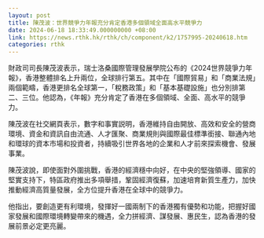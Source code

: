 ```yaml
---
layout: post
title: 陳茂波：世界競爭力年報充分肯定香港多個領域全面高水平競爭力
date: 2024-06-18 18:33:49.000000000 +08:00
link: https://news.rthk.hk/rthk/ch/component/k2/1757995-20240618.htm
categories: rthk
---
```


財政司司長陳茂波表示，瑞士洛桑國際管理發展學院公布的《2024世界競爭力年報》，香港整體排名上升兩位，全球排行第五。其中在「國際貿易」和「商業法規」兩個範疇，香港更排名全球第一，「稅務政策」和「基本基礎設施」也分別排第二、三位。他認為，《年報》充分肯定了香港在多個領域、全面、高水平的競爭力。

陳茂波在社交網頁表示，數字和事實説明，香港維持自由開放、高效和安全的營商環境、資金和資訊自由流通、人才匯聚、商業規則與國際最佳標準銜接、聯通內地和環球的資本市場和投資者，持續吸引世界各地的企業和人才前來探索機會、發展事業。

陳茂波說，即使面對外圍挑戰，香港的經濟穩中向好，在中央的堅強領導、國家的堅實支持下，特區政府推出多項舉措，鞏固經濟復蘇，加速培育新質生產力，加快推動經濟高質量發展，全方位提升香港在全球中的競爭力。

他指出，要創造更有利環境，發揮好一國兩制下的香港獨有優勢和功能，把握好國家發展和國際環境轉變帶來的機遇，全力拼經濟、謀發展、惠民生，認為香港的發展前景必定更亮麗。
